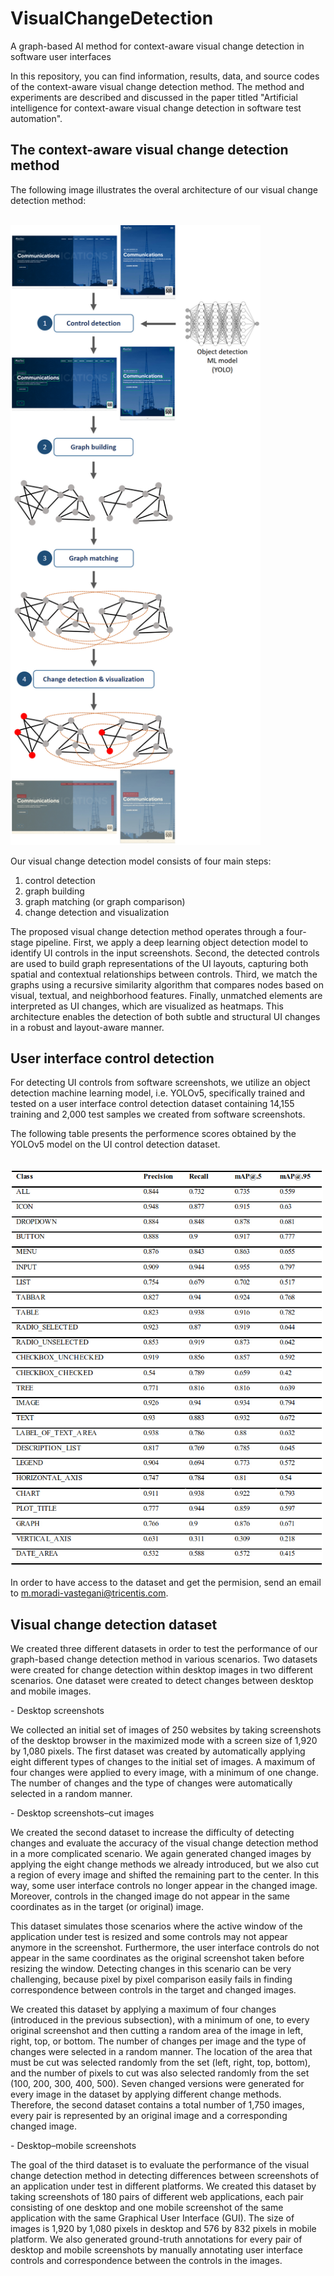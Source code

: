 # VisualChangeDetection
A graph-based AI method for context-aware visual change detection in software user interfaces

In this repository, you can find information, results, data, and source codes of the context-aware visual change detection method. The method and experiments are described and discussed in the paper titled "Artificial intelligence for context-aware visual change detection in software test automation".

<h2>The context-aware visual change detection method</h2>
<p>The following image illustrates the overal architecture of our visual change detection method:</p>
<br>
<img width="400" src="https://github.com/mmoradi-iut/VisualChangeDetection/blob/main/Figure-1.jpg">

Our visual change detection model consists of four main steps:
1) control detection
2) graph building
3) graph matching (or graph comparison)
4) change detection and visualization

The proposed visual change detection method operates through a four-stage pipeline. First, we apply a deep learning object detection model to identify UI controls in the input screenshots. Second, the detected controls are used to build graph representations of the UI layouts, capturing both spatial and contextual relationships between controls. Third, we match the graphs using a recursive similarity algorithm that compares nodes based on visual, textual, and neighborhood features. Finally, unmatched elements are interpreted as UI changes, which are visualized as heatmaps. This architecture enables the detection of both subtle and structural UI changes in a robust and layout-aware manner.

<h2>User interface control detection</h2>
<p>For detecting UI controls from software screenshots, we utilize an object detection machine learning model, i.e. YOLOv5, specifically trained and tested on a user interface control detection dataset containing 14,155 training and 2,000 test samples we created from software screenshots.</p>
<p>The following table presents the performence scores obtained by the YOLOv5 model on the UI control detection dataset.</p>
<br>
<img width="500" src="https://github.com/mmoradi-iut/VisualChangeDetection/blob/main/Table-1.jpg">

In order to have access to the dataset and get the permision, send an email to m.moradi-vastegani@tricentis.com.

<h2>Visual change detection dataset</h2>
<p>We created three different datasets in order to test the performance of our graph-based change detection method in various scenarios. Two datasets were created for change detection within desktop images in two different scenarios. One dataset were created to detect changes between desktop and mobile images.</p>

<p>- Desktop screenshots</p>
<p>We collected an initial set of images of 250 websites by taking screenshots of the desktop browser in the maximized mode with a screen size of 1,920 by 1,080 pixels. The first dataset was created by automatically applying eight different types of changes to the initial set of images. A maximum of four changes were applied to every image, with a minimum of one change. The number of changes and the type of changes were automatically selected in a random manner.</p>

<p>- Desktop screenshots–cut images</p>
<p>We created the second dataset to increase the difficulty of detecting changes and evaluate the accuracy of the visual change detection method in a more complicated scenario. We again generated changed images by applying the eight change methods we already introduced, but we also cut a region of every image and shifted the remaining part to the center. In this way, some user interface controls no longer appear in the changed image. Moreover, controls in the changed image do not appear in the same coordinates as in the target (or original) image.</p>
<p>This dataset simulates those scenarios where the active window of the application under test is resized and some controls may not appear anymore in the screenshot. Furthermore, the user interface controls do not appear in the same coordinates as the original screenshot taken before resizing the window. Detecting changes in this scenario can be very challenging, because pixel by pixel comparison easily fails in finding correspondence between controls in the target and changed images.</p>
<p>We created this dataset by applying a maximum of four changes (introduced in the previous subsection), with a minimum of one, to every original screenshot and then cutting a random area of the image in left, right, top, or bottom. The number of changes per image and the type of changes were selected in a random manner. The location of the area that must be cut was selected randomly from the set (left, right, top, bottom), and the number of pixels to cut was also selected randomly from the set (100, 200, 300, 400, 500). Seven changed versions were generated for every image in the dataset by applying different change methods. Therefore, the second dataset contains a total number of 1,750 images, every pair is represented by an original image and a corresponding changed image.</p>

<p>- Desktop–mobile screenshots</p>
<p>The goal of the third dataset is to evaluate the performance of the visual change detection method in detecting differences between screenshots of an application under test in different platforms. We created this dataset by taking screenshots of 180 pairs of different web applications, each pair consisting of one desktop and one mobile screenshot of the same application with the same Graphical User Interface (GUI). The size of images is 1,920 by 1,080 pixels in desktop and 576 by 832 pixels in mobile platform. We also generated ground-truth annotations for every pair of desktop and mobile screenshots by manually annotating user interface controls and correspondence between the controls in the images.</p>
